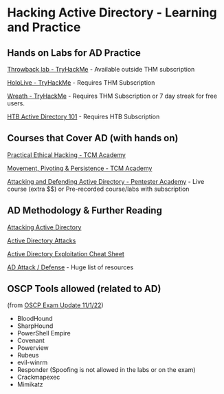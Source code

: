 
# Hacking Active Directory - Learning and Practice

## Hands on Labs for AD Practice
[Throwback lab - TryHackMe](https://tryhackme.com/network/throwback) - Available outside THM subscription

[HoloLive - TryHackMe](https://tryhackme.com/room/hololive) - Requires THM Subscription

[Wreath - TryHackMe](https://tryhackme.com/room/wreath) - Requires THM Subscription or 7 day streak for free users.

[HTB Active Directory 101](https://app.hackthebox.com/tracks/Active-Directory-101) - Requires HTB Subscription

## Courses that Cover AD (with hands on)
[Practical Ethical Hacking - TCM Academy](https://academy.tcm-sec.com/p/practical-ethical-hacking-the-complete-course)

[Movement, Pivoting & Persistence - TCM Academy](https://academy.tcm-sec.com/p/movement-pivoting-and-persistence-for-pentesters-and-ethical-hackers)

[Attacking and Defending Active Directory - Pentester Academy](https://www.pentesteracademy.com/activedirectorylab) - Live course (extra $$) or Pre-recorded course/labs with subscription

## AD Methodology & Further Reading
[Attacking Active Directory](https://zer1t0.gitlab.io/posts/attacking_ad/)

[Active Directory Attacks](https://gist.github.com/Rajchowdhury420/da4d12a3db13aa5232fcd4e7d96ec6a1)

[Active Directory Exploitation Cheat Sheet](https://github.com/Integration-IT/Active-Directory-Exploitation-Cheat-Sheet)

[AD Attack / Defense](https://github.com/infosecn1nja/AD-Attack-Defense) - Huge list of resources

## OSCP Tools allowed (related to AD)
(from [OSCP Exam Update 11/1/22](https://help.offensive-security.com/hc/en-us/articles/4412170923924-OSCP-Exam-Update-01-11-22-FAQ))
* BloodHound
* SharpHound
* PowerShell Empire
* Covenant 
* Powerview
* Rubeus
* evil-winrm
* Responder (Spoofing is not allowed in the labs or on the exam)
* Crackmapexec
* Mimikatz
